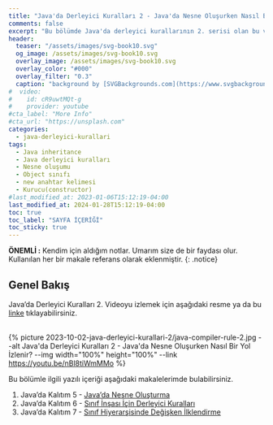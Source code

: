 ```yaml
---
title: "Java'da Derleyici Kuralları 2 - Java'da Nesne Oluşurken Nasıl Bir Yol İzlenir?"
comments: false
excerpt: "Bu bölümde Java'da derleyici kurallarının 2. serisi olan bu videoda, java'da nesne oluşumunu (java object creation) anlatmaya çalıştım."
header:
  teaser: "/assets/images/svg-book10.svg"
  og_image: /assets/images/svg-book10.svg
  overlay_image: /assets/images/svg-book10.svg
  overlay_color: "#000"
  overlay_filter: "0.3"
  caption: "background by [SVGBackgrounds.com](https://www.svgbackgrounds.com/)"
#  video:
#    id: cR9uwtMQt-g
#    provider: youtube
#cta_label: "More Info"
#cta_url: "https://unsplash.com"
categories:
  - java-derleyici-kurallari
tags:
  - Java inheritance
  - Java derleyici kuralları
  - Nesne oluşumu
  - Object sınıfı
  - new anahtar kelimesi
  - Kurucu(constructor)
#last_modified_at: 2023-01-06T15:12:19-04:00
last_modified_at: 2024-01-28T15:12:19-04:00
toc: true
toc_label: "SAYFA İÇERİĞİ"
toc_sticky: true
---
```


**ÖNEMLİ :** Kendim için aldığım notlar. Umarım size de bir faydası olur. Kullanılan her bir makale referans olarak eklenmiştir.
{: .notice}

## Genel Bakış
Java’da Derleyici Kuralları 2. Videoyu izlemek için aşağıdaki resme ya da bu [linke](https://youtu.be/nBl8tiWmMMo) tıklayabilirsiniz.

<br/>{% picture 2023-10-02-java-derleyici-kurallari-2/java-compiler-rule-2.jpg --alt Java'da Derleyici Kuralları 2 - Java'da Nesne Oluşurken Nasıl Bir Yol İzlenir? --img width="100%" height="100%" --link https://youtu.be/nBl8tiWmMMo %}<br/>

Bu bölümle ilgili yazılı içeriği aşağıdaki makalelerimde bulabilirsiniz.

1. Java’da Kalıtım 5 - [Java’da Nesne Oluşturma](/java-kalitim-polimorfizm/Java-inheritance5/)
2. Java’da Kalıtım 6 - [Sınıf İnşası İçin Derleyici Kuralları](/java-kalitim-polimorfizm/Java-inheritance6/)
3. Java’da Kalıtım 7 - [Sınıf Hiyerarşisinde Değişken İlklendirme](/java-kalitim-polimorfizm/Java-inheritance7/)